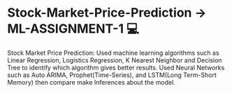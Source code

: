 # Stock-Market-Price-Prediction -> ML-ASSIGNMENT-1 💻



Stock Market Price Prediction: Used machine learning algorithms such as Linear Regression, Logistics Regression, K Nearest Neighbor and Decision Tree to identify which algorithm gives better results. Used Neural Networks such as Auto ARIMA, Prophet(Time-Series), and LSTM(Long Term-Short Memory) then compare make Inferences about the model.
